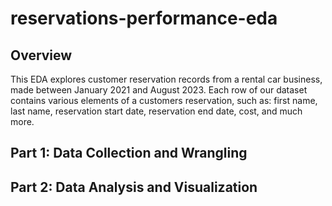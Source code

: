 # reservations-performance-eda
## Overview
This EDA explores customer reservation records from a rental car business, made between January 2021 and August 2023. Each row of our dataset contains various elements of a customers reservation, such as: first name, last name, reservation start date, reservation end date, cost, and much more. 

## Part 1: Data Collection and Wrangling
## Part 2: Data Analysis and Visualization
